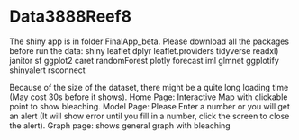 # Data3888Reef8
The shiny app is in folder FinalApp_beta.
Please download all the packages before run the data:
shiny
leaflet
dplyr
leaflet.providers
tidyverse
readxl)
janitor
sf
ggplot2
caret
randomForest
plotly
forecast
iml
glmnet
ggplotify
shinyalert
rsconnect

Because of the size of the dataset, there might be a quite long loading time (May cost 30s before it shows).
Home Page: Interactive Map with clickable point to show bleaching.
Model Page: Please Enter a number or you will get an alert (It will show error until you fill in a number, click the screen to close the alert).
Graph page: shows general graph with bleaching
